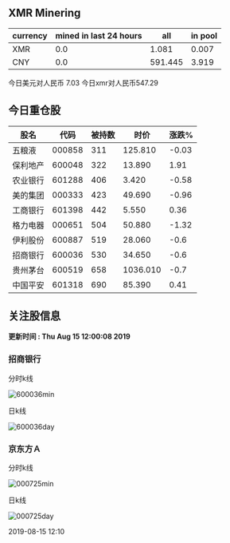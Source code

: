## XMR Minering

|currency|mined in last 24 hours|all|in pool|
|---|---|---|---|
|XMR|0.0|1.081|0.007|
|CNY|0.0|591.445|3.919|

今日美元对人民币 7.03	今日xmr对人民币547.29


## 今日重仓股 

|股名|代码|被持数|时价|涨跌%|
|---|---|---|---|---|
|五粮液|000858|311|125.810|-0.03|
|保利地产|600048|322|13.890|1.91|
|农业银行|601288|406|3.420|-0.58|
|美的集团|000333|423|49.690|-0.96|
|工商银行|601398|442|5.550|0.36|
|格力电器|000651|504|50.880|-1.32|
|伊利股份|600887|519|28.060|-0.6|
|招商银行|600036|530|34.650|-0.6|
|贵州茅台|600519|658|1036.010|-0.7|
|中国平安|601318|690|85.390|0.41|

## 关注股信息
**更新时间 : Thu Aug 15 12:00:08 2019**
### 招商银行 
分时k线

![600036min](http://image.sinajs.cn/newchart/min/n/sh600036.gif)

日k线

![600036day](http://image.sinajs.cn/newchart/daily/n/sh600036.gif)

### 京东方Ａ 
分时k线

![000725min](http://image.sinajs.cn/newchart/min/n/sz000725.gif)

日k线

![000725day](http://image.sinajs.cn/newchart/daily/n/sz000725.gif)

2019-08-15 12:10